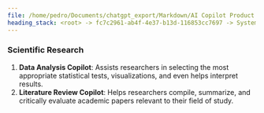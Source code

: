 ```yaml
---
file: /home/pedro/Documents/chatgpt_export/Markdown/AI Copilot Product Ideas.md
heading_stack: <root> -> fc7c2961-ab4f-4e37-b13d-116853cc7697 -> System -> 19e4a094-193a-49f0-aa64-3c33adbe3f9c -> System -> aaa2618b-4514-47d8-a099-61958eb722a2 -> User -> ed8e41d9-ea7c-481f-a304-ab51893d032d -> Assistant -> Scientific Research
---
```

### Scientific Research
1. **Data Analysis Copilot**: Assists researchers in selecting the most appropriate statistical tests, visualizations, and even helps interpret results.
2. **Literature Review Copilot**: Helps researchers compile, summarize, and critically evaluate academic papers relevant to their field of study.

